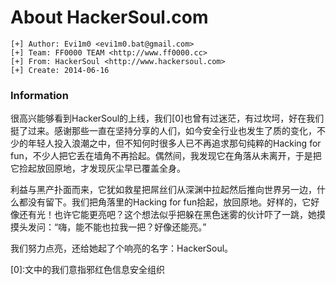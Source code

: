 # About HackerSoul.com #


```
[+] Author: Evi1m0 <evi1m0.bat@gmail.com>
[+] Team: FF0000 TEAM <http://www.ff0000.cc>
[+] From: HackerSoul <http://www.hackersoul.com>
[+] Create: 2014-06-16
```


### Information ###

很高兴能够看到HackerSoul的上线，我们[0]也曾有过迷茫，有过坎坷，好在我们挺了过来。感谢那些一直在坚持分享的人们，如今安全行业也发生了质的变化，不少的年轻人投入浪潮之中，但不知何时很多人已不再追求那句纯粹的Hacking for fun，不少人把它丢在墙角不再拾起。偶然间，我发现它在角落从未离开，于是把它捡起放回原地，才发现灰尘早已覆盖全身。

利益与黑产扑面而来，它犹如救星把屌丝们从深渊中拉起然后推向世界另一边，什么都没有留下。我们把角落里的Hacking for fun拾起，放回原地。好样的，它好像还有光！也许它能更亮吧？这个想法似乎把躲在黑色迷雾的伙计吓了一跳，她摸摸头发问：“嗨，能不能也拉我一把？好像还能亮。”

我们努力点亮，还给她起了个响亮的名字：HackerSoul。

[0]:文中的我们意指邪红色信息安全组织<FF0000 TeAm>

